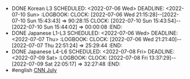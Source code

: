 - DONE Korean L3
  SCHEDULED: <2022-07-06 Wed>
  DEADLINE: <2022-07-10 Sun>
  :LOGBOOK:
  CLOCK: [2022-07-06 Wed 21:15:28]--[2022-07-10 Sun 15:43:43] =>  90:28:15
  CLOCK: [2022-07-10 Sun 15:43:54]--[2022-07-10 Sun 15:44:02] =>  00:00:08
  :END:
- DONE Japanese L1-L3
  SCHEDULED: <2022-07-06 Wed>
  DEADLINE: <2022-07-07 Thu>
  :LOGBOOK:
  CLOCK: [2022-07-06 Wed 21:21:40]--[2022-07-07 Thu 22:51:24] =>  25:29:44
  :END:
- DONE Japanese L4-L6
  SCHEDULED: <2022-07-08 Fri>
  DEADLINE: <2022-07-09 Sat>
  :LOGBOOK:
  CLOCK: [2022-07-08 Fri 13:37:29]--[2022-07-09 Sat 22:05:17] =>  32:27:48
  :END:
- #english [CNN July](https://qrcode.liveabc.com/magazine/9b931a69-00da-43c0-b0df-b9376ef2b7de)